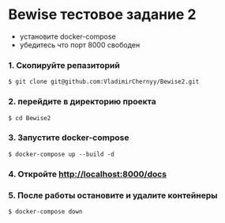 # Bewise тестовое задание 2

- установите docker-compose
- убедитесь что порт 8000 свободен

### 1. Скопируйте репазиторий

    $ git clone git@github.com:VladimirChernyy/Bewise2.git

### 2. перейдите в директорию проекта

    $ cd Bewise2

### 3. Запустите docker-compose

    $ docker-compose up --build -d


### 4. Откройте <a href="http://localhost:8010/docs" target="_blank"> http://localhost:8000/docs </a>

### 5. После работы остановите и удалите контейнеры

    $ docker-compose down
